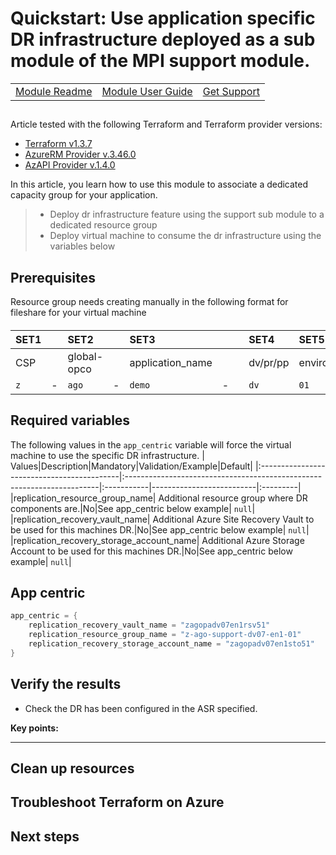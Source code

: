 # Quickstart: Use application specific DR infrastructure deployed as a sub module of the MPI support module.
||||
|:--|:--|:--
|[Module Readme](../README.md)|[Module User Guide](../)|[Get Support](https://confluence.axa.com/confluence/x/L49iDw)|
##
Article tested with the following Terraform and Terraform provider versions:

- [Terraform v1.3.7](https://releases.hashicorp.com/terraform/)
- [AzureRM Provider v.3.46.0](https://registry.terraform.io/providers/hashicorp/azurerm/latest/docs)
- [AzAPI Provider v.1.4.0](https://registry.terraform.io/providers/azure/azapi/latest/docs)

In this article, you learn how to use this module to associate a dedicated capacity group for your application.

> * Deploy dr infrastructure feature using the support sub module to a dedicated resource group
> * Deploy virtual machine to consume the dr infrastructure using the variables below

## Prerequisites

 Resource group needs creating manually in the following format for fileshare for your virtual machine
####
| SET1||**SET2**||**SET3**|||**SET4**|**SET5**||**SET6**||**SET7**|
|:-------|:---|:-------------|:---|:----------------|:---|:---|:------------------|:-------------------|:---|:---------------|:---|:-------|
|CSP||global-opco||application_name|||dv/pr/pp|environment_index||location_code(location)||index(fixed01)|
|`z`|-|`ago`|-|`demo`|-||`dv`|`01`|-|`en1`|-|`01`|

## Required variables
 The following values in the `app_centric` variable will force the virtual machine to use the specific DR infrastructure.
| Values|Description|Mandatory|Validation/Example|Default|
|:-------------------------------------------|:-----------------------------------------------------------------------|:-----------|--------------------------|:---------|
|replication_resource_group_name| Additional resource group where DR components are.|No|See app_centric below example| `null`|
|replication_recovery_vault_name| Additional Azure Site Recovery Vault to be used for this machines DR.|No|See app_centric below example| `null`|
|replication_recovery_storage_account_name| Additional Azure Storage Account to be used for this machines DR.|No|See app_centric below example| `null`|

## App centric
```go
app_centric = {
    replication_recovery_vault_name = "zagopadv07en1rsv51"
    replication_resource_group_name = "z-ago-support-dv07-en1-01"
    replication_recovery_storage_account_name = "zagopadv07en1sto51"
}
```
## Verify the results

- Check the DR has been configured in the ASR specified.

**Key points:**

---

## Clean up resources

## Troubleshoot Terraform on Azure

## Next steps

